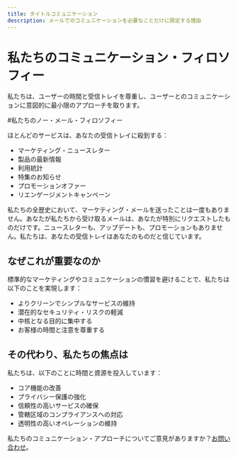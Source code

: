```yaml
---
title: タイトルコミュニケーション
description: メールでのコミュニケーションを必要なことだけに限定する理由
---
```


# 私たちのコミュニケーション・フィロソフィー

私たちは、ユーザーの時間と受信トレイを尊重し、ユーザーとのコミュニケーションに意図的に最小限のアプローチを取ります。

#私たちのノー・メール・フィロソフィー

ほとんどのサービスは、あなたの受信トレイに殺到する：
- マーケティング・ニュースレター
- 製品の最新情報
- 利用統計
- 特集のお知らせ
- プロモーションオファー
- リエンゲージメントキャンペーン

私たちの全歴史において、マーケティング・メールを送ったことは一度もありません。あなたが私たちから受け取るメールは、あなたが特別にリクエストしたものだけです。ニュースレターも、アップデートも、プロモーションもありません。私たちは、あなたの受信トレイはあなたのものだと信じています。

## なぜこれが重要なのか

標準的なマーケティングやコミュニケーションの慣習を避けることで、私たちは以下のことを実現します：
- よりクリーンでシンプルなサービスの維持
- 潜在的なセキュリティ・リスクの軽減
- 中核となる目的に集中する
- お客様の時間と注意を尊重する

## その代わり、私たちの焦点は

私たちは、以下のことに時間と資源を投入しています：
- コア機能の改善
- プライバシー保護の強化
- 信頼性の高いサービスの確保
- 管轄区域のコンプライアンスへの対応
- 透明性の高いオペレーションの維持

私たちのコミュニケーション・アプローチについてご意見がありますか？[お問い合わせ](https://onetimesecret.com/feedback)。
